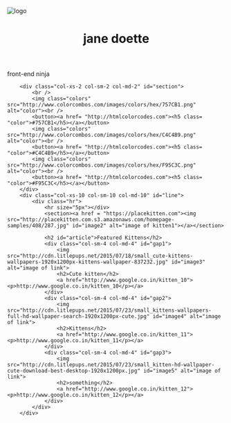 <html>
<head>
	<title>test.html</title>
	<meta charset="utf-8">
	<meta name="viewport" content="width=device-width, initial-scale=1.0">
	<link href="styles.css" rel="stylesheet">
	<!--<link rel="stylesheet" media="screen and (min-width: 500px)" href="tab500.css">-->
	<link href="https://fonts.googleapis.com/css?family=Lato:300" rel="stylesheet">
	<link rel="stylesheet" href="https://maxcdn.bootstrapcdn.com/bootstrap/3.3.7/css/bootstrap.min.css">
	<script type="text/javascript" src="bootstrap.min.js"></script>
	<script type="text/javascript" src="jquery-3.1.1"></script>
</head>
<body>
	<div class="container">
		<div class="row">
			<div class=" col-xs-6 col-sm-6 col-md-6" id="logo">
				<img src="http://st2.depositphotos.com/1972501/11226/v/950/depositphotos_112267474-stock-illustration-cat-vector-logo.jpg" id="image1" alt="logo">
			</div>
			<div class="col-xs-6 col-md-6 col-sm-6" id="heading">
				<header><h1>jane doette</h1></header>
				<nav>front-end ninja</nav>
			</div>
		</div>
		
		<div class="col-xs-2 col-sm-2 col-md-2" id="section">
			<br />
			<img class="colors" src="http://www.colorcombos.com/images/colors/hex/757CB1.png" alt="color"><br />
			<button><a href= "http://htmlcolorcodes.com"><h5 class= "color">#757CB1</h5></a></button>
			<img class="colors" src="http://www.colorcombos.com/images/colors/hex/C4C4B9.png" alt="color"><br />
			<button><a href= "http://htmlcolorcodes.com"><h5 class= "color">#C4C4B9</h5></a></button>
			<img class="colors" src="http://www.colorcombos.com/images/colors/hex/F95C3C.png" alt="color"><br />
			<button><a href= "http://htmlcolorcodes.com"><h5 class= "color">#F95C3C</h5></a></button>
		</div>
		<div class="col-xs-10 col-sm-10 col-md-10" id="line">
			<div class="hr">
				<hr size="5px"></div>
				<section><a href = "https://placekitten.com"><img src="http://placekitten.com.s3.amazonaws.com/homepage-samples/408/287.jpg" id="image2" alt="image of kitten1"></a></section>
				
				<h2 id="article">Featured Kittens</h2>
				<div class="col-sm-4 col-md-4" id="gap1">
					<img src="http://cdn.litlepups.net/2015/07/18/small_cute-kittens-wallpapers-1920x1200px-kittens-wallpaper-837232.jpg" id="image3" alt="image of link">
					<h2>Cute kitten</h2> 
					<a href="http://www.google.co.in/kitten_10"><p>http://www.google.co.in/kitten_10</p></a>
				</div>
				<div class="col-sm-4 col-md-4" id="gap2">
					<img src="http://cdn.litlepups.net/2015/07/23/small_kittens-wallpapers-full-hd-wallpaper-search-1920x1200px-cute.jpg" id="image4" alt="image of link">
					<h2>Kittens</h2>
					<a href="http://www.google.co.in/kitten_11"><p>http://www.google.co.in/kitten_11</p></a>
				</div>
				<div class="col-sm-4 col-md-4" id="gap3">
					<img src="http://cdn.litlepups.net/2015/07/23/small_kitten-hd-wallpaper-cute-download-best-desktop-1920x1200px.jpg" id="image5" alt="image of link">
					<h2>something</h2>
					<a href="http://www.google.co.in/kitten_12"><p>http://www.google.co.in/kitten_12</p></a>
				</div>
			</div>
		</div>
</body>
</html>
